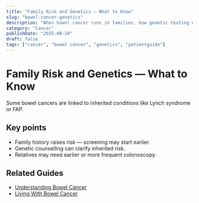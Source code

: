 ```yaml
---
title: "Family Risk and Genetics — What to Know"
slug: "bowel-cancer-genetics"
description: "When bowel cancer runs in families, how genetic testing works, and what it means for screening."
category: "Cancer"
publishDate: "2025-08-20"
draft: false
tags: ["cancer", "bowel cancer", "genetics", "patientguide"]
---
```


# Family Risk and Genetics — What to Know

Some bowel cancers are linked to inherited conditions like Lynch syndrome or FAP.

## Key points
- Family history raises risk — screening may start earlier.  
- Genetic counselling can clarify inherited risk.  
- Relatives may need earlier or more frequent colonoscopy.  

## Related Guides
- [Understanding Bowel Cancer](/guides/understanding-bowel-cancer/)  
- [Living With Bowel Cancer](/guides/living-with-bowel-cancer/)  
